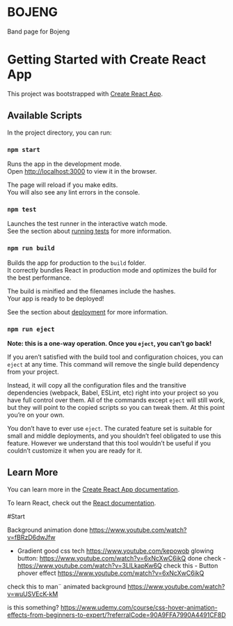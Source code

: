 # BOJENG 
Band page for Bojeng

# Getting Started with Create React App

This project was bootstrapped with [Create React App](https://github.com/facebook/create-react-app).

## Available Scripts

In the project directory, you can run:

### `npm start`

Runs the app in the development mode.\
Open [http://localhost:3000](http://localhost:3000) to view it in the browser.

The page will reload if you make edits.\
You will also see any lint errors in the console.

### `npm test`

Launches the test runner in the interactive watch mode.\
See the section about [running tests](https://facebook.github.io/create-react-app/docs/running-tests) for more information.

### `npm run build`

Builds the app for production to the `build` folder.\
It correctly bundles React in production mode and optimizes the build for the best performance.

The build is minified and the filenames include the hashes.\
Your app is ready to be deployed!

See the section about [deployment](https://facebook.github.io/create-react-app/docs/deployment) for more information.

### `npm run eject`

**Note: this is a one-way operation. Once you `eject`, you can’t go back!**

If you aren’t satisfied with the build tool and configuration choices, you can `eject` at any time. This command will remove the single build dependency from your project.

Instead, it will copy all the configuration files and the transitive dependencies (webpack, Babel, ESLint, etc) right into your project so you have full control over them. All of the commands except `eject` will still work, but they will point to the copied scripts so you can tweak them. At this point you’re on your own.

You don’t have to ever use `eject`. The curated feature set is suitable for small and middle deployments, and you shouldn’t feel obligated to use this feature. However we understand that this tool wouldn’t be useful if you couldn’t customize it when you are ready for it.

## Learn More

You can learn more in the [Create React App documentation](https://facebook.github.io/create-react-app/docs/getting-started).

To learn React, check out the [React documentation](https://reactjs.org/).


#Start








Background animation done
https://www.youtube.com/watch?v=fBRzD6dwJfw
- Gradient 
good  css tech
https://www.youtube.com/kepowob
glowing button: https://www.youtube.com/watch?v=6xNcXwC6ikQ done
check - https://www.youtube.com/watch?v=3LlLkapKw6Q
check this - Button phover effect
https://www.youtube.com/watch?v=6xNcXwC6ikQ

check this to man¨
animated background
https://www.youtube.com/watch?v=wuUSVEcK-kM

is this something?
https://www.udemy.com/course/css-hover-animation-effects-from-beginners-to-expert/?referralCode=90A9FFA7990A4491CF8D
